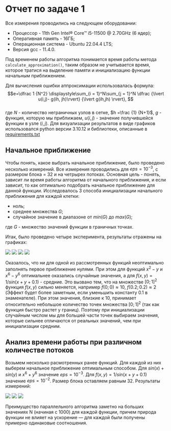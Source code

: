 # Отчет по задаче 1

Все измерения проводились на следующем оборудовании:

* Процессор - 11th Gen Intel® Core™ i5-11500 @ 2.70GHz (6 ядер);
* Оперативная память - 16ГБ;
* Операционная система - Ubuntu 22.04.4 LTS;
* Версия gcc - 11.4.0.

Под временем работы алгоритма понимается время работы метода `calculate_approximation()`, таким образом не учитывается
время, которое тратися на выделение памяти и инициализацию функции начальным приближением.

Для вычисления ошибки аппроксимации использовалась формула:
$$e=\dfrac 1 {N^2} \displaystyle\sum_{i = 1}^N\sum_{j = 1}^N \dfrac {\lvert u(i,j)- g(ih, jh)\rvert} {\lvert g(ih,jh)
\rvert}, $$    
где $N$ - количество неграничных узлов в сетке, $h =\frac {1} {N+1}$, $g$ - функция, которую мы приближаем, $u(i,j)$ -
значение получившейся функции в узле $(i,j)$. Для визуализации результатов в виде графиков использовался python версии
3.10.12 и библиотеки, описанные
в [requirements.txt](https://github.com/aartdem/comp-math/blob/main/work1/requirements.txt)

## Начальное приближение

Чтобы понять, какое выбрать начальное приближение, было проведено несколько измерений. Все измерения проводились для
$eps=10^{-3}$, с размером блока = 32 и на четрырех потоках. Основная цель - понять, зависит ли время работы алгоритма от
начального приближения, и если зависит, то как оптимально подобрать начальное приближение для данной функции.
Исследовалось 3 способа инициализации начального приближения для каждой клетки:

* ноль;
* среднее множества $G$;
* случайное значение в диапазоне от $min(G)$ до $max(G)$;

где $G$ - множество значений функции в граничных точках.

Итак, было проведено четыре эксперимента, результаты отражены на графиках:

![](https://github.com/aartdem/comp-math/blob/main/work1/imgs/init0.png)
![](https://github.com/aartdem/comp-math/blob/main/work1/imgs/init1.png)
![](https://github.com/aartdem/comp-math/blob/main/work1/imgs/init2.png)
![](https://github.com/aartdem/comp-math/blob/main/work1/imgs/init3.png)

Оказалось, что ни для одной из рассмотренных функций неоптимально заполнять первое приближение нулями. При этом для
функций $x^2-y$ и $x^6 - y^6$ оптимальнее оказались случайные значения, а для $f(x,y)=1/sin(x+y+0.1)$ - средние.
Это вызвано тем, что на множестве $[0;1]^2$ функция $f(x,y)$ сильно меняется, например $f(0;0)\approx 10, \ f(0.2;0.2)
\approx 2$ (Эффект будет более заметным, если уменьшить константу 0.1 в знаменателе). При этом значения, близкие к 10,
принимает
относительно небольшое количество точек множества $[0;1]^2$ (так как функция быстро растет у границ). Поэтому при
инициализации случайным числом мы для большей части точек выбираем значения, которые сильнее отличаются от реальных
значений, чем при инициализации средним.

## Анализ времени работы при различном количестве потоков

Возьмем несколько расмотренных ранее функций. Для каждой из них выберем начальное приближение оптимальным способом. Для $sin(x)+sin(y)$ и $x^6+y^6$ значение $eps=10^{-3}$. Для $f(x,y) = 1 / sin(x + y + 0.1)$ значение $eps=10^{-2}$. Размер блока оставляем равным 32. Результаты измерений:

![](https://github.com/aartdem/comp-math/blob/main/work1/imgs/threads0.png)
![](https://github.com/aartdem/comp-math/blob/main/work1/imgs/threads1.png)
![](https://github.com/aartdem/comp-math/blob/main/work1/imgs/threads2.png)

Преимущество параллельного алгоритма заметно на больших значениях N (начиная с 1000) для каждой функции, причем природа функции не влияет на ускорение &mdash; для каждой были получены примерно одинаковые соотношения.